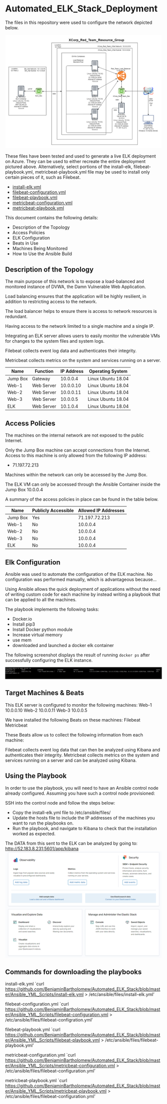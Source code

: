 # Automated_ELK_Stack_Deployment

The files in this repository were used to configure the network depicted below.

![XCorp_Red_Team_Network_Diagram](Images/XCorp_Red_Team_Network_Diagram_Fixed.png)

These files have been tested and used to generate a live ELK deployment on Azure. They can be used to either recreate the entire deployment pictured above. Alternatively, select portions of the install-elk, filebeat-playbook.yml, metricbeat-playbook.yml file may be used to install only certain pieces of it, such as Filebeat.


- [install-elk.yml](Ansible_Scripts/install-elk.yml)
- [filebeat-configuration.yml](Ansible_Scripts/filebeat-configuration.yml)
- [filebeat-playbook.yml](Ansible_Scripts/filebeat-playbook.yml)
- [metricbeat-configuration.yml](Ansible_Scripts/metricbeat-configuration.yml)
- [metricbeat-playbook.yml](Ansible_Scripts/metricbeat-playbook.yml)


This document contains the following details:
- Description of the Topology
- Access Policies
- ELK Configuration
- Beats in Use
- Machines Being Monitored
- How to Use the Ansible Build


## Description of the Topology

The main purpose of this network is to expose a load-balanced and monitored instance of DVWA, the Damn Vulnerable Web Application.

Load balancing ensures that the application will be highly resilient, in addition to restricting access to the network.

The load balancer helps to ensure there is access to network resources is redundant.

Having access to the network limited to a single machine and a single IP.

Integrating an ELK server allows users to easily monitor the vulnerable VMs for changes to the system files and system logs.

Filebeat collects event log data and authenticates their integrity.

Metricbeat collects metrics on the system and services running on a server.


| Name     | Function | IP Address | Operating System  |
|----------|----------|------------|-------------------|
| Jump Box |Gateway   | 10.0.0.4   | Linux Ubuntu 18.04|
| Web-1    |Web Server| 10.0.0.10  | Linux Ubuntu 18.04|
| Web-2    |Web Server| 10.0.0.11  | Linux Ubuntu 18.04|
| Web-3    |Web Server| 10.0.0.5   | Linux Ubuntu 18.04|
| ELK      |Web Server| 10.1.0.4   | Linux Ubuntu 18.04|

## Access Policies

The machines on the internal network are not exposed to the public Internet. 

Only the Jump Box machine can accept connections from the Internet. Access to this machine is only allowed from the following IP address:
- 71.197.72.213

Machines within the network can only be accessed by the Jump Box.

The ELK VM can only be accessed through the Ansible Container inside the Jump Box 10.0.0.4

A summary of the access policies in place can be found in the table below.

| Name     | Publicly Accessible | Allowed IP Addresses |
|----------|---------------------|----------------------|
|Jump Box  |   Yes               |     71.197.72.213    |
|Web-1     |   No                |     10.0.0.4         |
|Web-2     |   No                |     10.0.0.4         |
|Web-3     |   No                |     10.0.0.4         |
|ELK       |   No                |     10.0.0.4         |


## Elk Configuration

Ansible was used to automate the configuration of the ELK machine. No configuration was performed manually, which is advantageous because...

Using Ansible allows the quick deployment of applications without the need of writing custom code for each machine by instead writing a playbook that can be applied to all the machines.

The playbook implements the following tasks:
-  Docker.io
- Install pip3
- Install Docker python module
- Increase virtual memory
- use mem
- downloaded and launched a docker elk container

The following screenshot displays the result of running `docker ps` after successfully configuring the ELK instance.

![sudo docker ps](Images/sudo_docker_ps.png)

## Target Machines & Beats
This ELK server is configured to monitor the following machines:
Web-1 10.0.0.10
Web-2 10.0.0.11
Web-3 10.0.0.5

We have installed the following Beats on these machines:
Filebeat
Metricbeat

These Beats allow us to collect the following information from each machine:

Filebeat collects event log data that can then be analyzed using Kibana and authenticates their integrity.
Metricbeat collects metrics on the system and services running on a server and can be analyzed using Kibana.

## Using the Playbook
In order to use the playbook, you will need to have an Ansible control node already configured. Assuming you have such a control node provisioned: 

SSH into the control node and follow the steps below:
- Copy the install-elk.yml file to /etc/ansible/files/
- Update the hosts file to include the IP addresses of the machines you want to run the playbooks on.
- Run the playbook, and navigate to Kibana to check that the installation worked as expected.




The DATA from this sent to the ELK can be analyzed by going to:
http://52.183.8.231:5601/app/kibana
![Kibana_Home_Page](Images/Kibana_Home_Page.png)

## Commands for downloading the playbooks
install-elk.yml
`curl https://github.com/BenjaminBartholomew/Automated_ELK_Stack/blob/master/Ansible_YML_Scripts/install-elk.yml  > /etc/ansible/files/install-elk.yml’

filebeat-configuration.yml
`curl https://github.com/BenjaminBartholomew/Automated_ELK_Stack/blob/master/Ansible_YML_Scripts/filebeat-configuration.yml > /etc/ansible/files/filebeat-configration.yml’

filebeat-playbook.yml
`curl https://github.com/BenjaminBartholomew/Automated_ELK_Stack/blob/master/Ansible_YML_Scripts/filebeat-playbook.yml > /etc/ansible/files/filebeat-playbook.yml’

metricbeat-configuration.yml
`curl https://github.com/BenjaminBartholomew/Automated_ELK_Stack/blob/master/Ansible_YML_Scripts/metricbeat-configuration.yml > /etc/ansible/files/filebeat-configuration.yml’

metricbeat-playbook.yml
`curl https://github.com/BenjaminBartholomew/Automated_ELK_Stack/blob/master/Ansible_YML_Scripts/metricbeat-playbook.yml > /etc/ansible/files/filebeat-configuration.yml’

